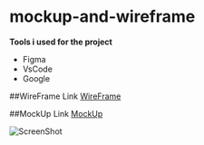 # mockup-and-wireframe
**Tools i used for the project**
- Figma
- VsCode
- Google

##WireFrame Link
[WireFrame](https://www.figma.com/file/3yUn2qCwTG8vcWMjO4DzDt/WireFrame?node-id=0%3A1&t=KNGPVM8jxDafeOu1-1)

##MockUp Link
[MockUp](https://www.figma.com/file/Sexmbf37OkjnKe5NnM1iKn/MockUp?node-id=0%3A1&t=lSGWH5BhDhDnJbMa-1)

![ScreenShot](https://user-images.githubusercontent.com/84791995/221648059-ccfc5622-e41d-4bc0-9a80-f9a12cb4eb60.png)
